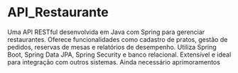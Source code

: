 # API_Restaurante
Uma API RESTful desenvolvida em Java com Spring para gerenciar restaurantes. Oferece funcionalidades como cadastro de pratos, gestão de pedidos, reservas de mesas e relatórios de desempenho. Utiliza Spring Boot, Spring Data JPA, Spring Security e banco relacional. Extensível e ideal para integração com outros sistemas.
Ainda necessário aprimoramentos
